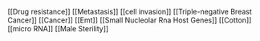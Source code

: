 [[Drug resistance]]
[[Metastasis]]
[[cell invasion]]
[[Triple-negative Breast Cancer]]
[[Cancer]]
[[Emt]]
[[Small Nucleolar Rna Host Genes]]
[[Cotton]]
[[micro RNA]]
[[Male Sterility]]
